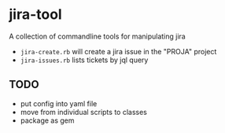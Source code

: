 jira-tool
=========

A collection of commandline tools for manipulating jira

* `jira-create.rb` will create a jira issue in the "PROJA" project
* `jira-issues.rb` lists tickets by jql query

## TODO
* put config into yaml file
* move from individual scripts to classes
* package as gem
